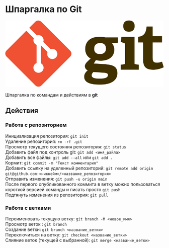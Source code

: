 # Шпаргалка по Git

![Git sign](https://github.com/kalitenko/git-cheat-sheet/raw/main/Resources/Git-logo.svg.png)

Шпаргалка по командам и действиям в **git**

## Действия 

### Работа с репозиторием 

Инициализация репозитория:
`git init`<br>
Удаление репозитория:
`rm -rf .git`<br>
Просмотр текущего состояния репозитория: 
`git status`<br>
Добавить файл под контроль git:
`git add <имя_файла>`<br>
Добавить все файлы: 
`git add --all` или `git add .`<br>
Кормит: 
`git commit -m "Текст комментария"`<br>
Добавить ссылку на уделенный репозиторий:
`git remote add origin git@github.com:<никнейм>/<название_репозитория>`<br>
Отправить изменения:
`git push -u origin main`<br>
После первого опубликованного коммита в ветку можно пользоваться короткой версией команды и писать просто `git push`<br>
Подтянуть изменения из репозитория:
`git pull`<br>

### Работа с ветками 
Переименовать текущую ветку:
`git branch -M <новое_имя>`<br>
Просмотр веток :
`git branch`<br>
Создание ветки:
`git branch <название_ветки>`<br>
Переключиться на ветку:
`git checkout <название_ветки>`<br>
Слияние веток (текущей с выбранной): 
`git merge <название_ветки>`<br>
